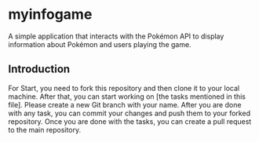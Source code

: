 # myinfogame
A simple application that interacts with the Pokémon API to display information about Pokémon and users playing the game.
## Introduction
For Start, you need to fork this repository and then clone it to your local machine. 
After that, you can start working on [the tasks mentioned in this file].
Please create a new Git branch with your name.
After you are done with any task, you can commit your changes and push them to your forked repository.
Once you are done with the tasks, you can create a pull request to the main repository.